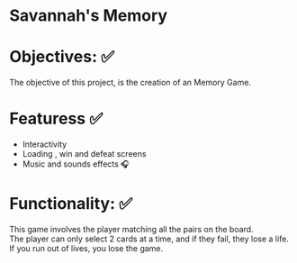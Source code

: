 # Savannah's Memory 

# Objectives: ✅
The objective of this project, is the creation of an Memory Game.

# Featuress ✅
- Interactivity
- Loading , win and defeat screens
- Music and sounds effects 🎧

# Functionality: ✅
This game involves the player matching all the pairs on the board.  
The player can only select 2 cards at a time, and if they fail, they lose a life.
If you run out of lives, you lose the game.
